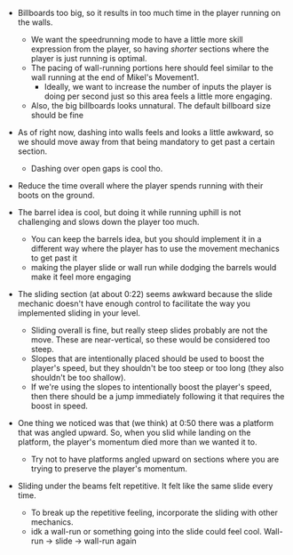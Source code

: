 - Billboards too big, so it results in too much time in the player running on the walls.
	- We want the speedrunning mode to have a little more skill expression from the player, so having *shorter* sections where the player is just running is optimal.
	- The pacing of wall-running portions here should feel similar to the wall running at the end of Mikel's Movement1.
		- Ideally, we want to increase the number of inputs the player is doing per second just so this area feels a little more engaging.
	- Also, the big billboards looks unnatural. The default billboard size should be fine

- As of right now, dashing into walls feels and looks a little awkward, so we should move away from that being mandatory to get past a certain section.
	- Dashing over open gaps is cool tho.

- Reduce the time overall where the player spends running with their boots on the ground.

- The barrel idea is cool, but doing it while running uphill is not challenging and slows down the player too much.
	- You can keep the barrels idea, but you should implement it in a different way where the player has to use the movement mechanics to get past it
	- making the player slide or wall run while dodging the barrels would make it feel more engaging

- The sliding section (at about 0:22) seems awkward because the slide mechanic doesn't have enough control to facilitate the way you implemented sliding in your level.
	- Sliding overall is fine, but really steep slides probably are not the move. These are near-vertical, so these would be considered too steep.
	- Slopes that are intentionally placed should be used to boost the player's speed, but they shouldn't be too steep or too long (they also shouldn't be too shallow).
	- If we're using the slopes to intentionally boost the player's speed, then there should be a jump immediately following it that requires the boost in speed.

- One thing we noticed was that (we think) at 0:50 there was a platform that was angled upward. So, when you slid while landing on the platform, the player's momentum died more than we wanted it to.
	- Try not to have platforms angled upward on sections where you are trying to preserve the player's momentum.

- Sliding under the beams felt repetitive. It felt like the same slide every time.
	- To break up the repetitive feeling, incorporate the sliding with other mechanics.
	- idk a wall-run or something going into the slide could feel cool. Wall-run -> slide -> wall-run again
